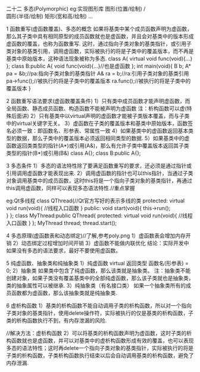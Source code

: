 二十二 多态(Polymorphic)
eg:实现图形库
				 图形(位置/绘制)
				/				\
	圆形(半径/绘制)		矩形(宽和高/绘制) ...

1 函数重写(虚函数覆盖)、多态的概念
  如果将基类中某个成员函数声明为虚函数，那么其子类中具有相同原型的成员函数就也是虚函数，并且会对基类中的版本形成虚函数的覆盖，也称为函数重写.
  这时，通过指向子类对象的基类指针，或引用子类对象的基类引用，调用虚函数，实际被执行的将是子类中的覆盖版本，而不再是基类中原始版本，这种语法现象被称为多态.
  class A{
  		virtual void func(void){...}
  };
  class B:public A{
  		void func(void){...}//也是虚函数
  };
  int main(void){
  		B b;
  		A* pa = &b;//pa:指向子类对象的基类指针
  		A& ra = b;//ra:引用子类对象的基类引用
  		pa->func();//被执行的将是子类中的覆盖版本
  		ra.func();//被执行的将是子类中的覆盖版本
  }
  
2 函数重写语法要求(虚函数覆盖条件)
1）只有类中成员函数才能声明虚函数，而全局函数、静态成员函数、构造函数不能被声明为虚函数
	注：析构函数可以虚(特殊后面讲)
2）只有基类中以virtual声明的虚函数才能被子类版本覆盖，而与子类中的virtual关键字无关。
3）虚函数在子类的覆盖版本和基类中原始版本，函数签名必须一致：即函数名、形参表、常属性一致
4）如果基类中的虚函数返回基本类型的数据，那么子类中的覆盖版本必须返回相同类型的数据.
5）如果基类中的虚函数返回类类型的指针(A*)或引用(A&)，那么有允许子类中覆盖版本返回其子类类型的指针(B*)或引用(B&)
	class A{};
	class B:public A{};

3 多态条件
1）多态的语法特性除了要满足函数重写的要求，还必须是通过指针或引用调用虚函数才能表现出来.
2）调用虚函数的指针也可以this指针，当通过子类对象调用基类中的成员函数，这时this将是一个指向子类对象的基类指针，再通过this调用虚函数，同样可以表现多态语法特性.//重点掌握

eg:Qt多线程
	class QThread{//Qt官方写好的表示多线的类
	protected:
		virtual void run(void){
			//线程入口函数
		}
	public:
		void start(void){
			this->run();	
		}
	};
	class MyThread:public QThread{
	protected:
		virtual void run(void){
			//线程入口函数
		}
	};
	MyThread thread;
	thread.start();

4 多态原理(虚函数表和动态绑定)//了解,参考poly.png
1）虚函数表会增加内存开销
2）动态绑定过程增加时间开销
3）虚函数不能做内联优化
结论：实际开发中如果没有多态的语法要求，最好不要使用虚函数。

5 纯虚函数、抽象类和纯抽象类
1）纯虚函数
	virtual 返回类型 函数名(形参表) = 0;
2）抽象类
	如果类中包含了纯虚函数，那么该类就是抽象类。
	注：抽象类不能创建对象，如果子类没有覆盖基类中的全部纯虚函数，那么该子类就也是抽象类，类的抽象属性可以被继承.
3）纯抽象类（有名接口类）
	如果一个抽象类所有的成员函数都为虚函数，那么该抽象类就是纯抽象类.
	
6 虚析构函数
1）基类的析构函数不能自动调用子类的析构函数，所以对一个指向子类对象的基类指针，使用delete操作符，实际被执行的仅是基类的析构函数，子类的析构函数执行不到，有内存泄漏的风险.

//解决方法：虚析构函数
2）可以将基类的析构函数声明为虚函数，这时子类的析构函数就也是虚函数，并可以对基类中的虚析构函数形成有效的覆盖，也可以表现多态的语法特性；这时再delete一个指向子类对象的基类指针，实际被执行的将是子类的析构函数，子类析构函数执行结束以后会自动调用基类的析构函数，避免了内存泄漏.
